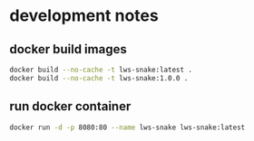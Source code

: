 # development notes 

## docker build images 

```bash
docker build --no-cache -t lws-snake:latest .
docker build --no-cache -t lws-snake:1.0.0 .
```

## run docker container

```bash
docker run -d -p 8080:80 --name lws-snake lws-snake:latest    
```
